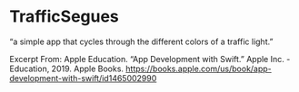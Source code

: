 # TrafficSegues

“a simple app that cycles through the different colors of a traffic light.”

Excerpt From: Apple Education. “App Development with Swift.” Apple Inc. - Education, 2019. Apple Books. https://books.apple.com/us/book/app-development-with-swift/id1465002990
